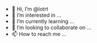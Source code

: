 - 👋 Hi, I’m @lotrt
- 👀 I’m interested in ...
- 🌱 I’m currently learning ...
- 💞️ I’m looking to collaborate on ...
- 📫 How to reach me ...

<!---
lotrt/lotrt is a ✨ special ✨ repository because its `README.md` (this file) appears on your GitHub profile.
You can click the Preview link to take a look at your changes.
--->

